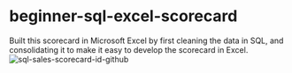 # beginner-sql-excel-scorecard
Built this scorecard in Microsoft Excel by first cleaning the data in SQL, and consolidating it to make it easy to develop the scorecard in Excel.
![sql-sales-scorecard-id-github](https://github.com/indrajeetad/beginner-sql-excel-scorecard/assets/84279778/c569ed64-0027-4df1-85f3-ae4d1cb5085e)
